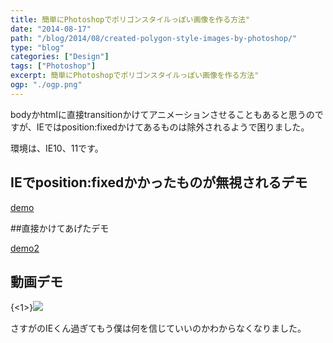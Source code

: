 ```yaml
---
title: 簡単にPhotoshopでポリゴンスタイルっぽい画像を作る方法"
date: "2014-08-17"
path: "/blog/2014/08/created-polygon-style-images-by-photoshop/"
type: "blog"
categories: ["Design"]
tags: ["Photoshop"]
excerpt: 簡単にPhotoshopでポリゴンスタイルっぽい画像を作る方法"
ogp: "./ogp.png"
---
```


bodyかhtmlに直接transitionかけてアニメーションさせることもあると思うのですが、IEではposition:fixedかけてあるものは除外されるようで困りました。

環境は、IE10、11です。

## IEでposition:fixedかかったものが無視されるデモ

<a href="https://tanshio.net/demo/iefade/demo.html" target="_blank">demo</a>


##直接かけてあげたデモ


<a href="https://tanshio.net/demo/iefade/demo2.html" target="_blank">demo2</a>



## 動画デモ

{<1>}![](https://tanshio.net/wp-content/uploads/ie-transition2.gif)

さすがのIEくん過ぎてもう僕は何を信じていいのかわからなくなりました。
